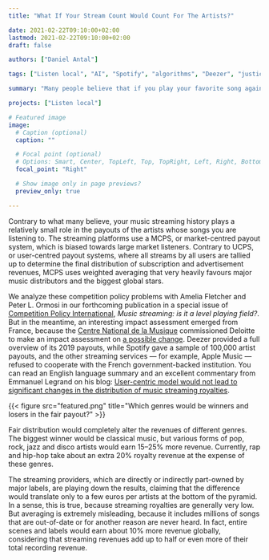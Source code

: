 ```yaml
---
title: "What If Your Stream Count Would Count For The Artists?"

date: 2021-02-22T09:10:00+02:00
lastmod: 2021-02-22T09:10:00+02:00
draft: false

authors: ["Daniel Antal"]

tags: ["Listen local", "AI", "Spotify", "algorithms", "Deezer", "justice", "Competition"]

summary: "Many people believe that if you play your favorite song again, the artist will receive more money. Unfortunately, this is not the case. But the French Centre National de la Musique imagines a world where this would happen."

projects: ["Listen local"]

# Featured image
image:
  # Caption (optional)
  caption: ""

  # Focal point (optional)
  # Options: Smart, Center, TopLeft, Top, TopRight, Left, Right, BottomLeft, Bottom, BottomRight
  focal_point: "Right"

  # Show image only in page previews?
  preview_only: true

---
```


Contrary to what many believe, your music streaming history plays a relatively small role in the payouts of the artists whose songs you are listening to. The streaming platforms use a MCPS, or market-centred payout system, which is biased towards large market listeners. Contrary to UCPS, or user-centred payout systems, where all streams by all users are tallied up to determine the final distribution of subscription and advertisement revenues, MCPS uses weighted averaging that very heavily favours major music distributors and the biggest global stars.

We analyze these competition policy problems with Amelia Fletcher and Peter L. Ormosi in our forthcoming publication in a special issue of [Competition Policy International](https://www.competitionpolicyinternational.com/), _Music streaming: is it a level playing field?_. But in the meantime, an interesting impact assessment emerged from France, because the [Centre National de la Musique](https://cnm.fr/en/) commissioned Deloitte to make an impact assessment on [a possible change](https://cnm.fr/le-cnm-evalue-limpact-dun-changement-eventuel-de-mode-de-remuneration-par-les-plateformes-de-streaming/). Deezer provided a full overview of its 2019 payouts, while Spotify gave a sample of 100,000 artist payouts, and the other streaming services — for example, Apple Music — refused to cooperate with the French government-backed institution. You can read an English language summary and an excellent commentary from Emmanuel Legrand on his blog: [User-centric model would not lead to significant changes in the distribution of music streaming royalties](https://legrandnetwork.blogspot.com/2021/02/user-centric-model-would-not-lead-to.html).

{{< figure src="featured.png" title="Which genres would be winners and losers in the fair payout?" >}}

Fair distribution would completely alter the revenues of different genres. The biggest winner would be classical music, but various forms of pop, rock, jazz and disco artists would earn 15–25% more revenue. Currently, rap and hip-hop take about an extra 20% royalty revenue at the expense of these genres.

The streaming providers, which are directly or indirectly part-owned by major labels, are playing down the results, claiming that the difference would translate only to a few euros per artists at the bottom of the pyramid. In a sense, this is true, because streaming royalties are generally very low. But averaging is extremely misleading, because it includes millions of songs that are out-of-date or for another reason are never heard. In fact, entire scenes and labels would earn about 10% more revenue globally, considering that streaming revenues add up to half or even more of their total recording revenue.

